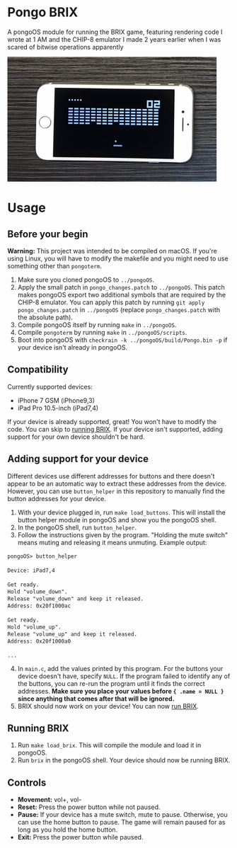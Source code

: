 # Pongo BRIX

A pongoOS module for running the BRIX game, featuring rendering code I wrote at 1 AM and the CHIP-8 emulator I made 2 years earlier when I was scared of bitwise operations apparently

![An iPhone 7 running BRIX in pongoOS](brix.png)

# Usage

## Before your begin

**Warning:** This project was intended to be compiled on macOS. If you're using Linux, you will have to modify the makefile and you might need to use something other than `pongoterm`.

1. Make sure you cloned pongoOS to `../pongoOS`.
2. Apply the small patch in `pongo_changes.patch` to `../pongoOS`. This patch makes pongoOS export two additional symbols that are required by the CHIP-8 emulator. You can apply this patch by running `git apply pongo_changes.patch` in `../pongoOS` (replace `pongo_changes.patch` with the absolute path).
3. Compile pongoOS itself by running `make` in `../pongoOS`.
4. Compile `pongoterm` by running `make` in `../pongoOS/scripts`.
5. Boot into pongoOS with `checkrain -k ../pongoOS/build/Pongo.bin -p` if your device isn't already in pongoOS.

## Compatibility

Currently supported devices:
- iPhone 7 GSM (iPhone9,3)
- iPad Pro 10.5-inch (iPad7,4)

If your device is already supported, great! You won't have to modify the code. You can skip to [running BRIX](#running-brix). If your device isn't supported, adding support for your own device shouldn't be hard.

## Adding support for your device

Different devices use different addresses for buttons and there doesn't appear to be an automatic way to extract these addresses from the device. However, you can use `button_helper` in this repository to manually find the button addresses for your device.

1. With your device plugged in, run `make load_buttons`. This will install the button helper module in pongoOS and show you the pongoOS shell.
2. In the pongoOS shell, run `button_helper`.
3. Follow the instructions given by the program. "Holding the mute switch" means muting and releasing it means unmuting. Example output:
```
pongoOS> button_helper

Device: iPad7,4

Get ready.
Hold "volume_down".
Release "volume_down" and keep it released.
Address: 0x20f1000ac

Get ready.
Hold "volume_up".
Release "volume_up" and keep it released.
Address: 0x20f1000a0

...
```
4. In `main.c`, add the values printed by this program. For the buttons your device doesn't have, specify `NULL`. If the program failed to identify any of the buttons, you can re-run the program until it finds the correct addresses. **Make sure you place your values before `{ .name = NULL }` since anything that comes after that will be ignored.**
5. BRIX should now work on your device! You can now [run BRIX](#running-brix).

## Running BRIX

1. Run `make load_brix`. This will compile the module and load it in pongoOS.
2. Run `brix` in the pongoOS shell. Your device should now be running BRIX.

## Controls

- **Movement:** vol+, vol-
- **Reset:** Press the power button while not paused.
- **Pause:** If your device has a mute switch, mute to pause. Otherwise, you can use the home button to pause. The game will remain paused for as long as you hold the home button.
- **Exit:** Press the power button while paused.
